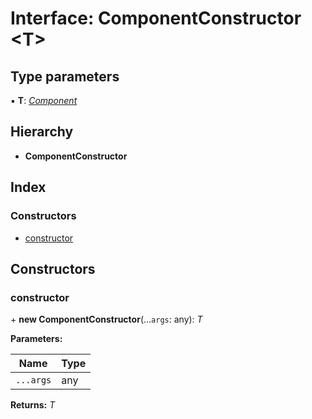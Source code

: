 
# Interface: ComponentConstructor <**T**>

## Type parameters

▪ **T**: *[Component](../classes/component.md)*

## Hierarchy

* **ComponentConstructor**

## Index

### Constructors

* [constructor](componentconstructor.md#constructor)

## Constructors

###  constructor

\+ **new ComponentConstructor**(...`args`: any): *T*

**Parameters:**

Name | Type |
------ | ------ |
`...args` | any |

**Returns:** *T*
